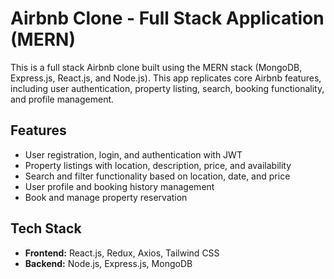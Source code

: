 # Airbnb Clone - Full Stack Application (MERN)

This is a full stack Airbnb clone built using the MERN stack (MongoDB, Express.js, React.js, and Node.js).
This app replicates core Airbnb features, including user authentication, property listing, search, booking functionality, and profile management.

## Features
- User registration, login, and authentication with JWT
- Property listings with location, description, price, and availability
- Search and filter functionality based on location, date, and price
- User profile and booking history management
- Book and manage property reservation

## Tech Stack
- **Frontend:** React.js, Redux, Axios, Tailwind CSS 
- **Backend:** Node.js, Express.js, MongoDB



